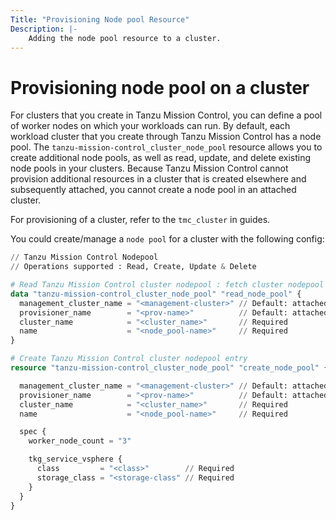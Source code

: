 ```yaml
---
Title: "Provisioning Node pool Resource"
Description: |-
    Adding the node pool resource to a cluster.
---
```


# Provisioning node pool on a cluster

For clusters that you create in Tanzu Mission Control, you can define a pool of worker nodes on which your workloads can run.
By default, each workload cluster that you create through Tanzu Mission Control has a node pool.
The `tanzu-mission-control_cluster_node_pool` resource allows you to create additional node pools, as well as read, update, and delete existing node pools in your clusters.
Because Tanzu Mission Control cannot provision additional resources in a cluster that is created elsewhere and subsequently attached, you cannot create a node pool in an attached cluster.

For provisioning of a cluster, refer to the `tmc_cluster` in guides.

You could create/manage a `node pool` for a cluster with the following config:

```terraform
// Tanzu Mission Control Nodepool
// Operations supported : Read, Create, Update & Delete

# Read Tanzu Mission Control cluster nodepool : fetch cluster nodepool details
data "tanzu-mission-control_cluster_node_pool" "read_node_pool" {
  management_cluster_name = "<management-cluster>" // Default: attached
  provisioner_name        = "<prov-name>"          // Default: attached
  cluster_name            = "<cluster_name>"       // Required
  name                    = "<node_pool-name>"     // Required
}

# Create Tanzu Mission Control cluster nodepool entry
resource "tanzu-mission-control_cluster_node_pool" "create_node_pool" {

  management_cluster_name = "<management-cluster>" // Default: attached
  provisioner_name        = "<prov-name>"          // Default: attached
  cluster_name            = "<cluster_name>"       // Required
  name                    = "<node_pool-name>"     // Required

  spec {
    worker_node_count = "3"

    tkg_service_vsphere {
      class         = "<class>"        // Required
      storage_class = "<storage-class" // Required
    }
  }
}
```